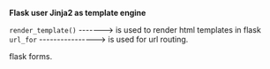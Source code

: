 **Flask user Jinja2 as template engine**

`render_template()` -------> is used to render html templates in flask
`url_for` ----------------> is used for url routing.

flask forms.